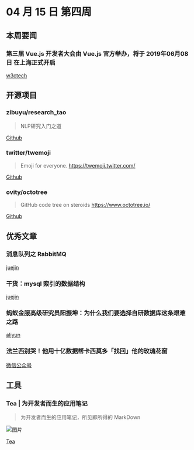 # 04 月 15 日 第四周

## 本周要闻

### 第三届 Vue.js 开发者大会由 Vue.js 官方举办，将于 2019年06月08日 在上海正式开启

[w3ctech](https://vue.w3ctech.com/)

## 开源项目

### zibuyu/research_tao

<Badge text="Text" type="tip" vertical="middle"/>

> NLP研究入门之道

[Github](https://github.com/zibuyu/research_tao)

### twitter/twemoji

<Badge text="JavaScript" type="tip" vertical="middle"/>

> Emoji for everyone. https://twemoji.twitter.com/

[Github](https://github.com/twitter/twemoji)

### ovity/octotree

<Badge text="JavaScript" type="tip" vertical="middle"/>

> GitHub code tree on steroids https://www.octotree.io/

[Github](https://github.com/ovity/octotree)

## 优秀文章

### 消息队列之 RabbitMQ

[juejin](https://juejin.im/post/5cb49b686fb9a0689f4c2283)

### 干货：mysql 索引的数据结构

[juejin](https://juejin.im/post/5cb7247df265da03af27ccf9)

### 蚂蚁金服高级研究员阳振坤：为什么我们要选择自研数据库这条艰难之路

[aliyun](https://yq.aliyun.com/articles/698540?utm_content=g_1000052521)

### 法兰西别哭！他用十亿数据帮卡西莫多「找回」他的玫瑰花窗

[微信公众号](https://mp.weixin.qq.com/s/1t7DTSG8yLTR9pG-njLYsA)

## 工具

### Tea | 为开发者而生的应用笔记

> 为开发者而生的应用笔记，所见即所得的 MarkDown

![图片](https://tea-note.oss-cn-hangzhou.aliyuncs.com/website/overview-bigeditor.jpeg)

[Tea](https://haocha.co/#hero)
